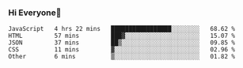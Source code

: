 ### Hi Everyone👋
<!--START_SECTION:waka-->
```text
JavaScript   4 hrs 22 mins   █████████████████░░░░░░░░   68.62 % 
HTML         57 mins         ███▓░░░░░░░░░░░░░░░░░░░░░   15.07 % 
JSON         37 mins         ██▒░░░░░░░░░░░░░░░░░░░░░░   09.85 % 
CSS          11 mins         ▓░░░░░░░░░░░░░░░░░░░░░░░░   02.96 % 
Other        6 mins          ▒░░░░░░░░░░░░░░░░░░░░░░░░   01.82 % 
```
<!--END_SECTION:waka-->


<!--
**YeonSeong-Lee/YeonSeong-Lee** is a ✨ _special_ ✨ repository because its `README.md` (this file) appears on your GitHub profile.

Here are some ideas to get you started:

- 🔭 I’m currently working on ...
- 🌱 I’m currently learning ...
- 👯 I’m looking to collaborate on ...
- 🤔 I’m looking for help with ...
- 💬 Ask me about ...
- 📫 How to reach me: ...
- 😄 Pronouns: ...
- ⚡ Fun fact: ...
-->
